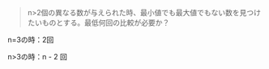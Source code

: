 <!--
<script type="text/javascript" async
  src="https://cdnjs.cloudflare.com/ajax/libs/mathjax/2.7.7/MathJax.js?config=TeX-MML-AM_CHTML">
</script>
-->

>n>2個の異なる数が与えられた時、最小値でも最大値でもない数を見つけたいものとする。最低何回の比較が必要か？

n=3の時：2回

n>3の時：n - 2 回
